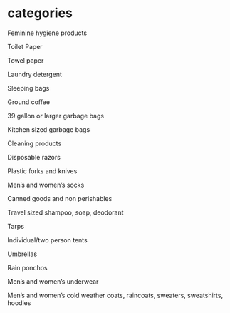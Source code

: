 # categories

Feminine hygiene products

Toilet Paper

Towel paper

Laundry detergent

Sleeping bags

Ground coffee

39 gallon or larger garbage bags

Kitchen sized garbage bags

Cleaning products

Disposable razors

Plastic forks and knives

Men’s and women’s socks

Canned goods and non perishables

Travel sized shampoo, soap, deodorant

Tarps

Individual/two person tents

Umbrellas

Rain ponchos

Men’s and women’s underwear

Men’s and women’s cold weather coats, raincoats, sweaters, sweatshirts, hoodies
